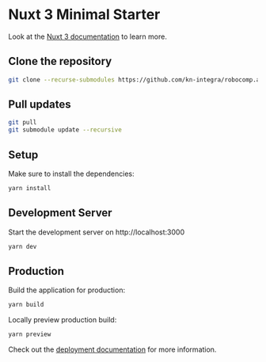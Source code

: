 # Nuxt 3 Minimal Starter

Look at the [Nuxt 3 documentation](https://nuxt.com/docs/getting-started/introduction) to learn more.

## Clone the repository

```bash
git clone --recurse-submodules https://github.com/kn-integra/robocomp.app
```

## Pull updates

```bash
git pull
git submodule update --recursive
```

## Setup

Make sure to install the dependencies:

```bash
yarn install
```

## Development Server

Start the development server on http://localhost:3000

```bash
yarn dev
```

## Production

Build the application for production:

```bash
yarn build
```

Locally preview production build:

```bash
yarn preview
```

Check out the [deployment documentation](https://nuxt.com/docs/getting-started/deployment) for more information.

